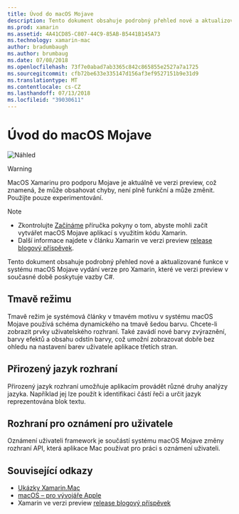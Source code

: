 ```yaml
---
title: Úvod do macOS Mojave
description: Tento dokument obsahuje podrobný přehled nové a aktualizované funkce v systému macOS Mojave vydání verze pro Xamarin, které ve verzi preview v současné době poskytuje vazby C#.
ms.prod: xamarin
ms.assetid: 4A41CD85-C807-44C9-85AB-B5441B145A73
ms.technology: xamarin-mac
author: bradumbaugh
ms.author: brumbaug
ms.date: 07/08/2018
ms.openlocfilehash: 73f7e0abad7ab3365c842c865855e2527a7a1725
ms.sourcegitcommit: cfb72be633e335147d156af3ef9527151b9e31d9
ms.translationtype: MT
ms.contentlocale: cs-CZ
ms.lasthandoff: 07/13/2018
ms.locfileid: "39030611"
---
```

# <a name="introduction-to-macos-mojave"></a>Úvod do macOS Mojave

![Náhled](~/media/shared/preview.png)

> [!WARNING]
> MacOS Xamarinu pro podporu Mojave je aktuálně ve verzi preview, což znamená, že může obsahovat chyby, není plně funkční a může změnit. Použijte pouze experimentování.

> [!NOTE]
> - Zkontrolujte [Začínáme](~/mac/platform/introduction-to-macos-mojave/get-started.md) příručka pokyny o tom, abyste mohli začít vytvářet macOS Mojave aplikací s využitím kódu Xamarin.
> - Další informace najdete v článku Xamarin ve verzi preview [release blogový příspěvek](https://releases.xamarin.com/preview-release-xcode-10-beta-3/).

Tento dokument obsahuje podrobný přehled nové a aktualizované funkce v systému macOS Mojave vydání verze pro Xamarin, které ve verzi preview v současné době poskytuje vazby C#.

## <a name="dark-mode"></a>Tmavě režimu

Tmavě režim je systémová články v tmavém motivu v systému macOS Mojave používá schéma dynamického na tmavě šedou barvu. Chcete-li zobrazit prvky uživatelského rozhraní. Také zavádí nové barvy zvýraznění, barvy efektů a obsahu odstín barvy, což umožní zobrazovat dobře bez ohledu na nastavení barev uživatele aplikace třetích stran.

## <a name="natural-language-framework"></a>Přirozený jazyk rozhraní

Přirozený jazyk rozhraní umožňuje aplikacím provádět různé druhy analýzy jazyka. Například jej lze použít k identifikaci částí řeči a určit jazyk reprezentována blok textu.

## <a name="user-notifications-framework"></a>Rozhraní pro oznámení pro uživatele

Oznámení uživateli framework je součástí systému macOS Mojave změny rozhraní API, která aplikace Mac používat pro práci s oznámení uživateli.

## <a name="related-links"></a>Související odkazy

- [Ukázky Xamarin.Mac](https://developer.xamarin.com/samples/mac/)
- [macOS – pro vývojáře Apple](https://developer.apple.com/macos/)
- Xamarin ve verzi preview [release blogový příspěvek](https://releases.xamarin.com/preview-release-xcode-10-beta-3/)
